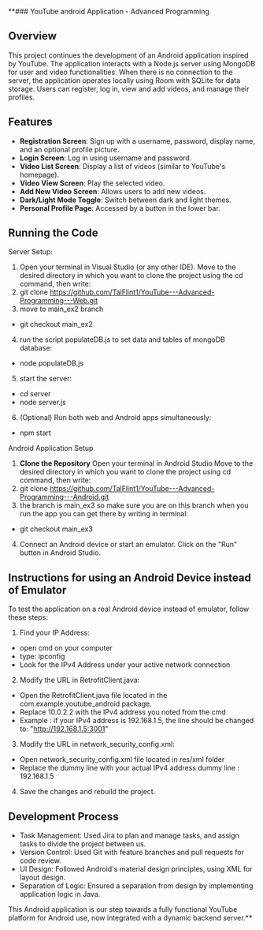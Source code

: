 
**### YouTube android Application - Advanced Programming

## Overview

This project continues the development of an Android application inspired by YouTube. 
The application interacts with a Node.js server using MongoDB for user and video functionalities. 
When there is no connection to the server, the application operates locally using Room with SQLite for data storage.
Users can register, log in, view and add videos, and manage their profiles.

## Features

- **Registration Screen**: Sign up with a username, password, display name, and an optional profile picture.
- **Login Screen**: Log in using username and password.
- **Video List Screen**: Display a list of videos (similar to YouTube's homepage).
- **Video View Screen**: Play the selected video.
- **Add New Video Screen**: Allows users to add new videos.
- **Dark/Light Mode Toggle**: Switch between dark and light themes.
- **Personal Profile Page**: Accessed by a button in the lower bar.

## Running the Code
Server Setup:
1. Open your terminal in Visual Studio (or any other IDE). 
   Move to the desired directory in which you want to clone the project using the cd command, then write:
2. git clone https://github.com/TalFlint1/YouTube---Advanced-Programming---Web.git
3. move to main_ex2 branch
- git checkout main_ex2
4. run the script populateDB.js to set data and tables of mongoDB database:
- node populateDB.js
5. start the server:
- cd server
- node server.js
6. (Optional) Run both web and Android apps simultaneously:
- npm start

Android Application Setup
1. **Clone the Repository**
   Open your terminal in Android Studio
   Move to the desired directory in which you want to clone the project using cd command, then write:
2. git clone https://github.com/TalFlint1/YouTube---Advanced-Programming---Android.git
3. the branch is main_ex3 so make sure you are on this branch when you run the app
   you can get there by writing in terminal: 
- git checkout main_ex3
4. Connect an Android device or start an emulator.
   Click on the "Run" button in Android Studio.

## Instructions for using an Android Device instead of Emulator
To test the application on a real Android device instead of emulator, follow these steps:
1. Find your IP Address:
- open cmd on your computer
- type: ipconfig
- Look for the IPv4 Address under your active network connection
2. Modify the URL in RetrofitClient.java:
- Open the RetrofitClient.java file located in the com.example.youtube_android package.
- Replace 10.0.2.2 with the IPv4 address you noted from the cmd
- Example : if your IPv4 address is 192.168.1.5, the line should be changed to:
  "http://192.168.1.5:3001"
3. Modify the URL in network_security_config.xml:
- Open network_security_config.xml file located in res/xml folder
- Replace the dummy line with your actual IPv4 address
   dummy line : <domain includeSubdomains="true">192.168.1.5</domain>
4. Save the changes and rebuild the project.

## Development Process
- Task Management: Used Jira to plan and manage tasks, and assign tasks to divide the project between us.
- Version Control: Used Git with feature branches and pull requests for code review.
- UI Design: Followed Android's material design principles, using XML for layout design.
- Separation of Logic: Ensured a separation from design by implementing application logic in Java.

This Android application is our step towards a fully functional YouTube platform for Android use, 
now integrated with a dynamic backend server.**